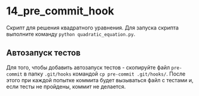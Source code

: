 # 14_pre_commit_hook
Скрипт для решения квадратного уравнения. Для запуска скрипта выполните команду `python quadratic_equation.py`.
## Автозапуск тестов
Для того, чтобы добавить автозапуск тестов - скопируйте файл `pre-commit` в папку `.git/hooks` командой `cp pre-commit .git/hooks/`. После этого при каждой попытке коммита будет вызываться файл с тестами и, если тесты не пройдены, коммит не делается.
